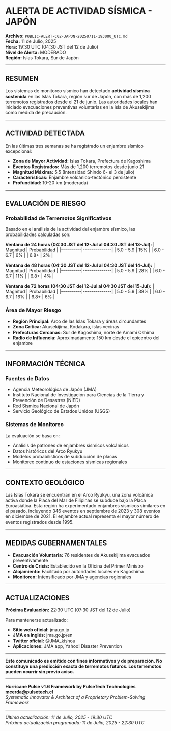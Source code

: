 # **ALERTA DE ACTIVIDAD SÍSMICA - JAPÓN**

**Archivo:** `PUBLIC-ALERT-C02-JAPON-20250711-193000_UTC.md`  
**Fecha:** 11 de Julio, 2025  
**Hora:** 19:30 UTC (04:30 JST del 12 de Julio)  
**Nivel de Alerta:** MODERADO  
**Región:** Islas Tokara, Sur de Japón

---

## **RESUMEN**

Los sistemas de monitoreo sísmico han detectado **actividad sísmica sostenida** en las Islas Tokara, región sur de Japón, con más de 1,200 terremotos registrados desde el 21 de junio. Las autoridades locales han iniciado evacuaciones preventivas voluntarias en la isla de Akusekijima como medida de precaución.

---

## **ACTIVIDAD DETECTADA**

En las últimas tres semanas se ha registrado un enjambre sísmico excepcional:

- **Zona de Mayor Actividad:** Islas Tokara, Prefectura de Kagoshima
- **Eventos Registrados:** Más de 1,200 terremotos desde junio 21
- **Magnitud Máxima:** 5.5 (Intensidad Shindo 6- el 3 de julio)
- **Características:** Enjambre volcánico-tectónico persistente
- **Profundidad:** 10-20 km (moderada)

---

## **EVALUACIÓN DE RIESGO**

### **Probabilidad de Terremotos Significativos**

Basado en el análisis de la actividad del enjambre sísmico, las probabilidades calculadas son:

**Ventana de 24 horas (04:30 JST del 12-Jul al 04:30 JST del 13-Jul):**
| Magnitud | Probabilidad |
|----------|--------------|
| 5.0 - 5.9 | 15% |
| 6.0 - 6.7 | 6% |
| 6.8+ | 2% |

**Ventana de 48 horas (04:30 JST del 12-Jul al 04:30 JST del 14-Jul):**
| Magnitud | Probabilidad |
|----------|--------------|
| 5.0 - 5.9 | 28% |
| 6.0 - 6.7 | 11% |
| 6.8+ | 4% |

**Ventana de 72 horas (04:30 JST del 12-Jul al 04:30 JST del 15-Jul):**
| Magnitud | Probabilidad |
|----------|--------------|
| 5.0 - 5.9 | 38% |
| 6.0 - 6.7 | 16% |
| 6.8+ | 6% |

### **Área de Mayor Riesgo**

- **Región Principal:** Arco de las Islas Tokara y áreas circundantes
- **Zona Crítica:** Akusekijima, Kodakara, islas vecinas
- **Prefecturas Cercanas:** Sur de Kagoshima, norte de Amami Oshima
- **Radio de Influencia:** Aproximadamente 150 km desde el epicentro del enjambre

---

## **INFORMACIÓN TÉCNICA**

### **Fuentes de Datos**
- Agencia Meteorológica de Japón (JMA)
- Instituto Nacional de Investigación para Ciencias de la Tierra y Prevención de Desastres (NIED)
- Red Sísmica Nacional de Japón
- Servicio Geológico de Estados Unidos (USGS)

### **Sistemas de Monitoreo**
La evaluación se basa en:
- Análisis de patrones de enjambres sísmicos volcánicos
- Datos históricos del Arco Ryukyu
- Modelos probabilísticos de subducción de placas
- Monitoreo continuo de estaciones sísmicas regionales

---

## **CONTEXTO GEOLÓGICO**

Las Islas Tokara se encuentran en el Arco Ryukyu, una zona volcánica activa donde la Placa del Mar de Filipinas se subduce bajo la Placa Euroasiática. Esta región ha experimentado enjambres sísmicos similares en el pasado, incluyendo 346 eventos en septiembre de 2023 y 308 eventos en diciembre de 2021. El enjambre actual representa el mayor número de eventos registrados desde 1995.

---

## **MEDIDAS GUBERNAMENTALES**

- **Evacuación Voluntaria:** 76 residentes de Akusekijima evacuados preventivamente
- **Centro de Crisis:** Establecido en la Oficina del Primer Ministro
- **Alojamiento:** Facilitado por autoridades locales en Kagoshima
- **Monitoreo:** Intensificado por JMA y agencias regionales

---

## **ACTUALIZACIONES**

**Próxima Evaluación:** 22:30 UTC (07:30 JST del 12 de Julio)

Para mantenerse actualizado:
- **Sitio web oficial:** jma.go.jp
- **JMA en inglés:** jma.go.jp/en
- **Twitter oficial:** @JMA_kishou
- **Aplicaciones:** JMA app, Yahoo! Disaster Prevention

---

**Este comunicado es emitido con fines informativos y de preparación. No constituye una predicción exacta de terremotos futuros. Los terremotos pueden ocurrir sin previo aviso.**

---

**Hurricane Pulse v1.6 Framework by PulseTech Technologies**  
**mcerda@pulsetech.cl**  
*Systematic Innovator & Architect of a Proprietary Problem-Solving Framework*

---

*Última actualización: 11 de Julio, 2025 - 19:30 UTC*  
*Próxima actualización programada: 11 de Julio, 2025 - 22:30 UTC*
